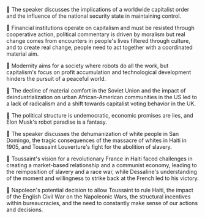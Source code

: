 🎤 The speaker discusses the implications of a worldwide capitalist order and the influence of the national security state in maintaining control.

📝 Financial institutions operate on capitalism and must be resisted through cooperative action, political commentary is driven by moralism but real change comes from encounters in people's lives filtered through culture, and to create real change, people need to act together with a coordinated material aim.

🤖 Modernity aims for a society where robots do all the work, but capitalism's focus on profit accumulation and technological development hinders the pursuit of a peaceful world.

📝 The decline of material comfort in the Soviet Union and the impact of deindustrialization on urban African-American communities in the US led to a lack of radicalism and a shift towards capitalist voting behavior in the UK.

🎲 The political structure is undemocratic, economic promises are lies, and Elon Musk's robot paradise is a fantasy.

🎥 The speaker discusses the dehumanization of white people in San Domingo, the tragic consequences of the massacre of whites in Haiti in 1905, and Toussaint Louverture's fight for the abolition of slavery.

📝 Toussaint's vision for a revolutionary France in Haiti faced challenges in creating a market-based relationship and a communist economy, leading to the reimposition of slavery and a race war, while Dessaline's understanding of the moment and willingness to strike back at the French led to his victory.

📜 Napoleon's potential decision to allow Toussaint to rule Haiti, the impact of the English Civil War on the Napoleonic Wars, the structural incentives within bureaucracies, and the need to constantly make sense of our actions and decisions.

